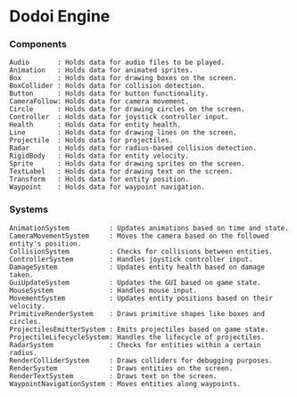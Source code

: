 # Dodoi Engine 

### Components
    Audio       : Holds data for audio files to be played.
    Animation   : Holds data for animated sprites.
    Box         : Holds data for drawing boxes on the screen.
    BoxCollider : Holds data for collision detection. 
    Button      : Holds data for button functionality.
    CameraFollow: Holds data for camera movement.
    Circle      : Holds data for drawing circles on the screen. 
    Controller  : Holds data for joystick controller input.
    Health      : Holds data for entity health.
    Line        : Holds data for drawing lines on the screen.
    Projectile  : Holds data for projectiles.
    Radar       : Holds data for radius-based collision detection.
    RigidBody   : Holds data for entity velocity.
    Sprite      : Holds data for drawing sprites on the screen.
    TextLabel   : Holds data for drawing text on the screen.
    Transform   : Holds data for entity position.
    Waypoint    : Holds data for waypoint navigation.
### Systems
    AnimationSystem          : Updates animations based on time and state.
    CameraMovementSystem     : Moves the camera based on the followed entity's position.
    CollisionSystem          : Checks for collisions between entities.
    ControllerSystem         : Handles joystick controller input.
    DamageSystem             : Updates entity health based on damage taken.
    GuiUpdateSystem          : Updates the GUI based on game state.
    MouseSystem              : Handles mouse input.
    MovementSystem           : Updates entity positions based on their velocity.
    PrimitiveRenderSystem    : Draws primitive shapes like boxes and circles.
    ProjectilesEmitterSystem : Emits projectiles based on game state.
    ProjectileLifecycleSystem: Handles the lifecycle of projectiles.	
    RadarSystem              : Checks for entities within a certain radius.
    RenderColliderSystem     : Draws colliders for debugging purposes.
    RenderSystem             : Draws entities on the screen.
    RenderTextSystem         : Draws text on the screen.
    WaypointNavigationSystem : Moves entities along waypoints.
